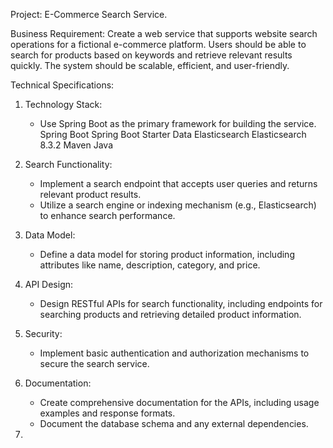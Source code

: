 Project: E-Commerce Search Service.

Business Requirement:
Create a web service that supports website search operations for a fictional e-commerce platform. Users should be able to search for products based on keywords and retrieve relevant results quickly. The system should be scalable, efficient, and user-friendly.

Technical Specifications:

1. Technology Stack:
   - Use Spring Boot as the primary framework for building the service.
     Spring Boot
     Spring Boot Starter Data Elasticsearch
     Elasticsearch 8.3.2
     Maven
     Java 

2. Search Functionality:
   - Implement a search endpoint that accepts user queries and returns relevant product results.
   - Utilize a search engine or indexing mechanism (e.g., Elasticsearch) to enhance search performance.

3. Data Model:
   - Define a data model for storing product information, including attributes like name, description, category, and price.

4. API Design:
   - Design RESTful APIs for search functionality, including endpoints for searching products and retrieving detailed product information.

5. Security:
   - Implement basic authentication and authorization mechanisms to secure the search service.

6. Documentation:
   - Create comprehensive documentation for the APIs, including usage examples and response formats.
   - Document the database schema and any external dependencies.
  
7. 

